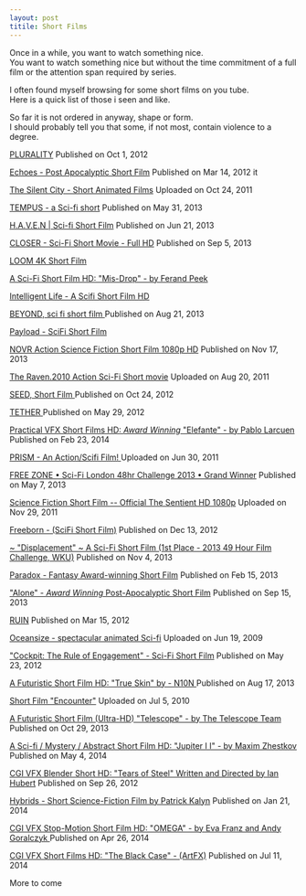 ```yaml
---
layout: post
titile: Short Films
---
```


Once in a while, you want to watch something nice.  
You want to watch something nice but without the time commitment of a full film or the attention span required by series.  

I often found myself browsing for some short films on you tube.  
Here is a quick list of those i seen and like.  

So far it is not ordered in anyway, shape or form.  
I should probably tell you that some, if not most, contain violence to a degree.

[PLURALITY](https://www.youtube.com/watch?v=IzryBRPwsog) 
Published on Oct 1, 2012 

[Echoes - Post Apocalyptic Short Film](https://www.youtube.com/watch?v=-hcxIOZoFVo) 
Published on Mar 14, 2012 it

[The Silent City - Short Animated Films](https://www.youtube.com/watch?v=cvY5aOcTihI)
Uploaded on Oct 24, 2011

[TEMPUS - a Sci-fi short](https://www.youtube.com/watch?v=o-hR5QaKF-E)
Published on May 31, 2013

[H.A.V.E.N | Sci-fi Short Film](https://www.youtube.com/watch?v=pkePBzlMclk)
Published on Jun 21, 2013

[CLOSER - Sci-Fi Short Movie - Full HD](https://www.youtube.com/watch?v=IEuZCv7GlPw)
Published on Sep 5, 2013

[LOOM 4K Short Film](https://www.youtube.com/watch?v=wcvSTk8M5qY)

[A Sci-Fi Short Film HD: "Mis-Drop" - by Ferand Peek ](https://www.youtube.com/watch?v=6yLPpBtGnGo)

[Intelligent Life - A Scifi Short Film HD ](https://www.youtube.com/watch?v=nzsbYRWoVzs)

[BEYOND, sci fi short film ](https://www.youtube.com/watch?v=5KreRQyGMnE)
Published on Aug 21, 2013

[Payload - SciFi Short Film](https://www.youtube.com/watch?v=as5n42AEeSg)

[NOVR Action Science Fiction Short Film 1080p HD](https://www.youtube.com/watch?v=UvoBikru8Rg)
Published on Nov 17, 2013

[The Raven.2010 Action Sci-Fi Short movie](https://www.youtube.com/watch?v=ikJc456pi3g)
Uploaded on Aug 20, 2011

[SEED, Short Film ](https://www.youtube.com/watch?v=VbDZmbx474k)
Published on Oct 24, 2012

[TETHER ](https://www.youtube.com/watch?v=qo2iiqYFKBk)
Published on May 29, 2012 

[Practical VFX Short Films HD: *Award Winning* "Elefante" - by Pablo Larcuen ](https://www.youtube.com/watch?v=ZRxf9HmSo4k)
 Published on Feb 23, 2014 

[PRISM - An Action/Scifi Film! ](https://www.youtube.com/watch?v=9QoNouEfjuo)
Uploaded on Jun 30, 2011

[FREE ZONE • Sci-Fi London 48hr Challenge 2013 • Grand Winner](https://www.youtube.com/watch?v=h0piXorn_jM)
Published on May 7, 2013

[Science Fiction Short Film -- Official The Sentient HD 1080p](https://www.youtube.com/watch?v=WICmjx0CfYg)
Uploaded on Nov 29, 2011

[Freeborn - (SciFi Short Film)](https://www.youtube.com/watch?v=egmSJMzmh_k)
Published on Dec 13, 2012

[~ "Displacement" ~ A Sci-Fi Short Film (1st Place - 2013 49 Hour Film Challenge, WKU)](https://www.youtube.com/watch?v=LiFaQKHbGdQ)
Published on Nov 4, 2013

[Paradox - Fantasy Award-winning Short Film](https://www.youtube.com/watch?v=nnfh3qcpBxA)
Published on Feb 15, 2013

["Alone" - *Award Winning* Post-Apocalyptic Short Film](https://www.youtube.com/watch?v=wbTc81JmQTs)
Published on Sep 15, 2013

[RUIN](https://www.youtube.com/watch?v=doteMqP6eSc)
Published on Mar 15, 2012

[Oceansize - spectacular animated Sci-fi](https://www.youtube.com/watch?v=KzPHbSYfPAQ)
Uploaded on Jun 19, 2009 

["Cockpit: The Rule of Engagement" - Sci-Fi Short Film](https://www.youtube.com/watch?v=FIZlR_H4uEs)
Published on May 23, 2012

[A Futuristic Short Film HD: "True Skin" by - N10N ](https://www.youtube.com/watch?v=ETv3eNj46EM)
Published on Aug 17, 2013

[Short Film "Encounter"](https://www.youtube.com/watch?v=Fw0rpGmsiv0)
Uploaded on Jul 5, 2010 
 
[A Futuristic Short Film (Ultra-HD) "Telescope" - by The Telescope Team](https://www.youtube.com/watch?v=Yid59_nd9-8)
Published on Oct 29, 2013

[A Sci-fi / Mystery / Abstract Short Film HD: "Jupiter I I" - by Maxim Zhestkov ](https://www.youtube.com/watch?v=91skbeAHwNc)
Published on May 4, 2014

[CGI VFX Blender Short HD: "Tears of Steel" Written and Directed by Ian Hubert](https://www.youtube.com/watch?v=5ZCsUbRydBU)
Published on Sep 26, 2012

[Hybrids - Short Science-Fiction Film by Patrick Kalyn](https://www.youtube.com/watch?v=25-aYv47U5o)
Published on Jan 21, 2014


[CGI VFX Stop-Motion Short Film HD: "OMEGA" - by Eva Franz and Andy Goralczyk ](https://www.youtube.com/watch?v=3019nJDXVKs)
Published on Apr 26, 2014

[CGI VFX Short Films HD: "The Black Case" - (ArtFX)](https://www.youtube.com/watch?v=XERos9dw9Tk)
Published on Jul 11, 2014

More to come 

